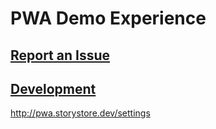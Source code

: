 # PWA Demo Experience

## [Report an Issue](ISSUES.md)

## [Development](DEVELOPER.md)

http://pwa.storystore.dev/settings
